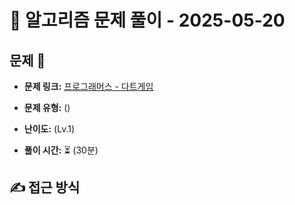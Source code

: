 # 📝 알고리즘 문제 풀이 - 2025-05-20

## 문제 📖

- **문제 링크:** [프로그래머스 - 다트게임](https://school.programmers.co.kr/learn/courses/30/lessons/17682?language=javascript)

- **문제 유형:** ()

- **난이도:** (Lv.1)

- **풀이 시간:** ⏳ (30분)

## ✍ 접근 방식